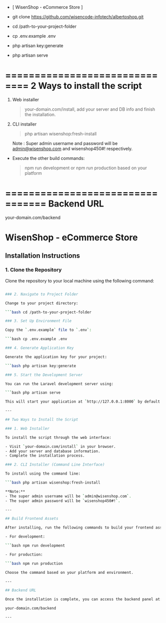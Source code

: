 - [ WisenShop - eCommerce Store ]

- git clone https://github.com/wisencode-infotech/albertoshop.git

- cd /path-to-your-project-folder

- cp .env.example .env

- php artisan key:generate

- php artisan serve

==============================
2 Ways to install the script
==============================

1. Web installer

   > your-domain.com/install, add your server and DB info and finish the installation.

2. CLI installer

   > php artisan wisenshop:fresh-install

     Note : Super admin username and password will be admin@wisenshop.com and wisenshop450#! respectively.

- Execute the other build commands:

   > npm run development or npm run production based on your platform

=================================
Backend URL
=================================

your-domain.com/backend

# WisenShop - eCommerce Store

## Installation Instructions

### 1. Clone the Repository

Clone the repository to your local machine using the following command:

```bash git clone https://github.com/wisencode-infotech/albertoshop.git

### 2. Navigate to Project Folder

Change to your project directory:

```bash cd /path-to-your-project-folder

### 3. Set Up Environment File

Copy the `.env.example` file to `.env`:

```bash cp .env.example .env

### 4. Generate Application Key

Generate the application key for your project:

```bash php artisan key:generate

### 5. Start the Development Server

You can run the Laravel development server using:

```bash php artisan serve

This will start your application at `http://127.0.0.1:8000` by default.

---

## Two Ways to Install the Script

### 1. Web Installer

To install the script through the web interface:

- Visit `your-domain.com/install` in your browser.
- Add your server and database information.
- Complete the installation process.

### 2. CLI Installer (Command Line Interface)

To install using the command line:

```bash php artisan wisenshop:fresh-install

**Note:**
- The super admin username will be `admin@wisenshop.com`.
- The super admin password will be `wisenshop450#!`.

---

## Build Frontend Assets

After installing, run the following commands to build your frontend assets.

- For development:

```bash npm run development

- For production:

```bash npm run production

Choose the command based on your platform and environment.

---

## Backend URL

Once the installation is complete, you can access the backend panel at:

your-domain.com/backend

---